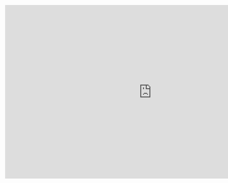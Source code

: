 <iframe src="https://drive.google.com/file/d/16_S1VqWZf1mLajbBVhmYAh2lqGK0pATK/view?usp=sharing" frameborder="0" width="960" height="569" allowfullscreen="true" mozallowfullscreen="true" webkitallowfullscreen="true"></iframe>
